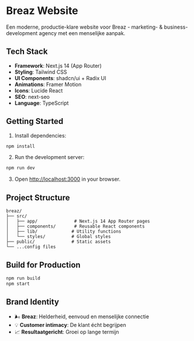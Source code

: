 # Breaz Website

Een moderne, productie-klare website voor Breaz - marketing- & business-development agency met een menselijke aanpak.

## Tech Stack

- **Framework**: Next.js 14 (App Router)
- **Styling**: Tailwind CSS
- **UI Components**: shadcn/ui + Radix UI
- **Animations**: Framer Motion
- **Icons**: Lucide React
- **SEO**: next-seo
- **Language**: TypeScript

## Getting Started

1. Install dependencies:
```bash
npm install
```

2. Run the development server:
```bash
npm run dev
```

3. Open [http://localhost:3000](http://localhost:3000) in your browser.

## Project Structure

```
breaz/
├── src/
│   ├── app/              # Next.js 14 App Router pages
│   ├── components/       # Reusable React components
│   ├── lib/             # Utility functions
│   └── styles/          # Global styles
├── public/              # Static assets
└── ...config files
```

## Build for Production

```bash
npm run build
npm start
```

## Brand Identity

- 🌬️ **Breaz**: Helderheid, eenvoud en menselijke connectie
- 💡 **Customer intimacy**: De klant écht begrijpen
- 📈 **Resultaatgericht**: Groei op lange termijn


